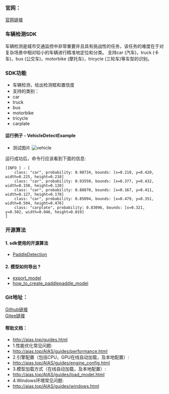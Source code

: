 ### 官网：
[官网链接](http://www.aias.top/)


### 车辆检测SDK
车辆检测是城市交通监控中非常重要并且具有挑战性的任务，该任务的难度在于对复杂场景中相对较小的车辆进行精准地定位和分类。
支持car (汽车)，truck (卡车)，bus (公交车)，motorbike (摩托车)，tricycle (三轮车)等车型的识别。

### SDK功能
- 车辆检测，给出检测框和置信度
- 支持的类别：
- car
- truck
- bus
- motorbike
- tricycle
- carplate


#### 运行例子 - VehicleDetectExample
- 测试图片
![vehicle](https://aias-home.oss-cn-beijing.aliyuncs.com/AIAS/sec_sdks/images/vehicle_result.png)

运行成功后，命令行应该看到下面的信息:
```text
[INFO ] - [
	class: "car", probability: 0.98734, bounds: [x=0.210, y=0.420, width=0.225, height=0.218]
	class: "car", probability: 0.93550, bounds: [x=0.377, y=0.432, width=0.150, height=0.120]
	class: "car", probability: 0.88870, bounds: [x=0.167, y=0.411, width=0.127, height=0.178]
	class: "car", probability: 0.85094, bounds: [x=0.479, y=0.351, width=0.504, height=0.476]
	class: "carplate", probability: 0.83096, bounds: [x=0.321, y=0.502, width=0.046, height=0.019]
]
```

### 开源算法
#### 1. sdk使用的开源算法
- [PaddleDetection](https://github.com/PaddlePaddle/PaddleDetection)

#### 2. 模型如何导出 ?
- [export_model](https://github.com/PaddlePaddle/PaddleDetection/blob/release%2F2.4/tools/export_model.py)
- [how_to_create_paddlepaddle_model](http://docs.djl.ai/docs/paddlepaddle/how_to_create_paddlepaddle_model_zh.html)


### Git地址：   
[Github链接](https://github.com/mymagicpower/AIAS)    
[Gitee链接](https://gitee.com/mymagicpower/AIAS)   


#### 帮助文档：
- http://aias.top/guides.html
- 1.性能优化常见问题:
- http://aias.top/AIAS/guides/performance.html
- 2.引擎配置（包括CPU，GPU在线自动加载，及本地配置）:
- http://aias.top/AIAS/guides/engine_config.html
- 3.模型加载方式（在线自动加载，及本地配置）:
- http://aias.top/AIAS/guides/load_model.html
- 4.Windows环境常见问题:
- http://aias.top/AIAS/guides/windows.html